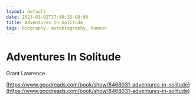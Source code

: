 ```yaml
---
layout: default
date: 2023-01-02T17:40:25-08:00
title: Adventures In Solitude
tags: biography, autobiography, humour
---
```


# Adventures In Solitude

Grant Lawrence

[https://www.goodreads.com/book/show/8468031-adventures-in-solitude](https://www.goodreads.com/book/show/8468031-adventures-in-solitude)